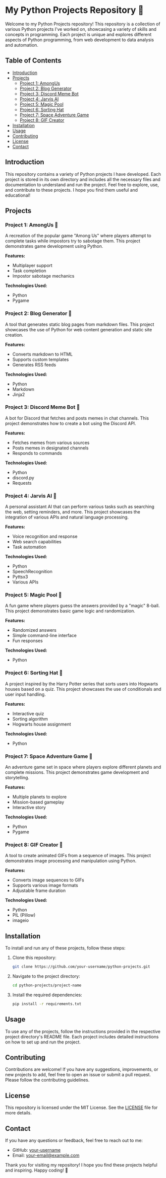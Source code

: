 # My Python Projects Repository 🐍

Welcome to my Python Projects repository! This repository is a collection of various Python projects I've worked on, showcasing a variety of skills and concepts in programming. Each project is unique and explores different aspects of Python programming, from web development to data analysis and automation.

## Table of Contents

- [Introduction](#introduction)
- [Projects](#projects)
  - [Project 1: AmongUs](#project-1-amongus)
  - [Project 2: Blog Generator](#project-2-blog-generator)
  - [Project 3: Discord Meme Bot](#project-3-discord-meme-bot)
  - [Project 4: Jarvis AI](#project-4-jarvis-ai)
  - [Project 5: Magic Pool](#project-5-magic-pool)
  - [Project 6: Sorting Hat](#project-6-sorting-hat)
  - [Project 7: Space Adventure Game](#project-7-space-adventure-game)
  - [Project 8: GIF Creator](#project-8-gif-creator)
- [Installation](#installation)
- [Usage](#usage)
- [Contributing](#contributing)
- [License](#license)
- [Contact](#contact)

## Introduction

This repository contains a variety of Python projects I have developed. Each project is stored in its own directory and includes all the necessary files and documentation to understand and run the project. Feel free to explore, use, and contribute to these projects. I hope you find them useful and educational!

## Projects

### Project 1: AmongUs 👾

A recreation of the popular game "Among Us" where players attempt to complete tasks while impostors try to sabotage them. This project demonstrates game development using Python.

**Features:**
- Multiplayer support
- Task completion
- Impostor sabotage mechanics

**Technologies Used:**
- Python
- Pygame

### Project 2: Blog Generator 📝

A tool that generates static blog pages from markdown files. This project showcases the use of Python for web content generation and static site creation.

**Features:**
- Converts markdown to HTML
- Supports custom templates
- Generates RSS feeds

**Technologies Used:**
- Python
- Markdown
- Jinja2

### Project 3: Discord Meme Bot 🤖

A bot for Discord that fetches and posts memes in chat channels. This project demonstrates how to create a bot using the Discord API.

**Features:**
- Fetches memes from various sources
- Posts memes in designated channels
- Responds to commands

**Technologies Used:**
- Python
- discord.py
- Requests

### Project 4: Jarvis AI 🧠

A personal assistant AI that can perform various tasks such as searching the web, setting reminders, and more. This project showcases the integration of various APIs and natural language processing.

**Features:**
- Voice recognition and response
- Web search capabilities
- Task automation

**Technologies Used:**
- Python
- SpeechRecognition
- Pyttsx3
- Various APIs

### Project 5: Magic Pool 🎱

A fun game where players guess the answers provided by a "magic" 8-ball. This project demonstrates basic game logic and randomization.

**Features:**
- Randomized answers
- Simple command-line interface
- Fun responses

**Technologies Used:**
- Python

### Project 6: Sorting Hat 🎩

A project inspired by the Harry Potter series that sorts users into Hogwarts houses based on a quiz. This project showcases the use of conditionals and user input handling.

**Features:**
- Interactive quiz
- Sorting algorithm
- Hogwarts house assignment

**Technologies Used:**
- Python

### Project 7: Space Adventure Game 🚀

An adventure game set in space where players explore different planets and complete missions. This project demonstrates game development and storytelling.

**Features:**
- Multiple planets to explore
- Mission-based gameplay
- Interactive story

**Technologies Used:**
- Python
- Pygame

### Project 8: GIF Creator 🎨

A tool to create animated GIFs from a sequence of images. This project demonstrates image processing and manipulation using Python.

**Features:**
- Converts image sequences to GIFs
- Supports various image formats
- Adjustable frame duration

**Technologies Used:**
- Python
- PIL (Pillow)
- imageio

## Installation

To install and run any of these projects, follow these steps:

1. Clone this repository:
    ```sh
    git clone https://github.com/your-username/python-projects.git
    ```

2. Navigate to the project directory:
    ```sh
    cd python-projects/project-name
    ```

3. Install the required dependencies:
    ```sh
    pip install -r requirements.txt
    ```

## Usage

To use any of the projects, follow the instructions provided in the respective project directory's README file. Each project includes detailed instructions on how to set up and run the project.

## Contributing

Contributions are welcome! If you have any suggestions, improvements, or new projects to add, feel free to open an issue or submit a pull request. Please follow the contributing guidelines.

## License

This repository is licensed under the MIT License. See the [LICENSE](LICENSE) file for more details.

## Contact

If you have any questions or feedback, feel free to reach out to me:

- GitHub: [your-username](https://github.com/AnubhavSingh99)
- Email: [your-email@example.com](mailto:singhanubhav7456@gmail.com)

Thank you for visiting my repository! I hope you find these projects helpful and inspiring. Happy coding! 🚀
